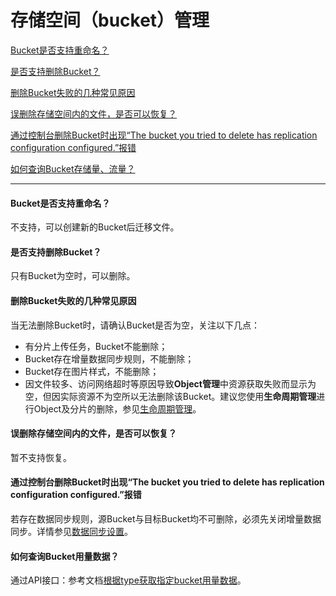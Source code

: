 # 存储空间（bucket）管理

[Bucket是否支持重命名？](Bucket-Management#user-content-1)

[ 是否支持删除Bucket？](Bucket-Management#user-content-2)

[删除Bucket失败的几种常见原因](Bucket-Management#user-content-3)

[误删除存储空间内的文件，是否可以恢复？](Bucket-Management#user-content-4)

[通过控制台删除Bucket时出现“The bucket you tried to delete has replication configuration configured.”报错](Bucket-Management#user-content-5)

[如何查询Bucket存储量、流量？](Bucket-Management#user-content-6)

------

<div id="user-content-1"></div>

#### Bucket是否支持重命名？

不支持，可以创建新的Bucket后迁移文件。

<div id="user-content-2"></div>

#### 是否支持删除Bucket？

只有Bucket为空时，可以删除。

<div id="user-content-3"></div>

#### 删除Bucket失败的几种常见原因

当无法删除Bucket时，请确认Bucket是否为空，关注以下几点：

- 有分片上传任务，Bucket不能删除；
- Bucket存在增量数据同步规则，不能删除；
- Bucket存在图片样式，不能删除；
- 因文件较多、访问网络超时等原因导致**Object管理**中资源获取失败而显示为空，但因实际资源不为空所以无法删除该Bucket。建议您使用**生命周期管理**进行Object及分片的删除，参见[生命周期管理](https://docs.jdcloud.com/object-storage-service/lifecycle)。

<div id="user-content-4"></div>

#### 误删除存储空间内的文件，是否可以恢复？

暂不支持恢复。

<div id="user-content-5"></div>

#### 通过控制台删除Bucket时出现“The bucket you tried to delete has replication configuration configured.”报错

若存在数据同步规则，源Bucket与目标Bucket均不可删除，必须先关闭增量数据同步。详情参见[数据同步设置](https://docs.jdcloud.com/object-storage-service/set-bucket-cross-region-replication-2)。

<div id="user-content-6"></div>

#### 如何查询Bucket用量数据？

通过API接口：参考文档[根据type获取指定bucket用量数据](https://docs.jdcloud.com/object-storage-service/api/getsinglebucketcapacity?content=API)。
